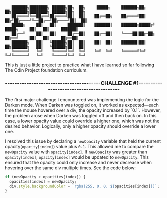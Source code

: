 ```
   ███████╗████████╗ ██████╗██╗  ██╗     █████╗     ███████╗██╗  ██╗███████╗████████╗ ██████╗██╗  ██╗
   ██╔════╝╚══██╔══╝██╔════╝██║  ██║    ██╔══██╗    ██╔════╝██║ ██╔╝██╔════╝╚══██╔══╝██╔════╝██║  ██║
   █████╗     ██║   ██║     ███████║    ███████║    ███████╗█████╔╝ █████╗     ██║   ██║     ███████║
   ██╔══╝     ██║   ██║     ██╔══██║    ██╔══██║    ╚════██║██╔═██╗ ██╔══╝     ██║   ██║     ██╔══██║
   ███████╗   ██║   ╚██████╗██║  ██║    ██║  ██║    ███████║██║  ██╗███████╗   ██║   ╚██████╗██║  ██║
   ╚══════╝   ╚═╝    ╚═════╝╚═╝  ╚═╝    ╚═╝  ╚═╝    ╚══════╝╚═╝  ╚═╝╚══════╝   ╚═╝    ╚═════╝╚═╝  ╚═╝

```

This is just a little project to practice what I have learned so far following The Odin Project foundation curriculum.

<div align="center"> 
  <h3>----------------------------------------CHALLENGE #1----------------------------------------</h3>
</div>
The first major challenge I encountered was implementing the logic for the Darken mode. When Darken was
toggled on, it worked as expected—each time the mouse hovered over a div, the opacity increased by `0.1`.
However, the problem arose when Darken was toggled off and then back on. In this case, a lower opacity
value could override a higher one, which was not the desired behavior. Logically, only a higher opacity
should override a lower one.

I resolved this issue by declaring a `newOpacity` variable that held the current opacity(`opacity[index]`)
value plus `0.1`. This allowed me to compare the `newOpacity` value with `opacity[index]`. If `newOpacity`
was greater than `opacity[index]`, `opacity[index]` would be updated to `newOpacity`. This ensured that
the opacity could only increase and never decrease when hovering over the same div multiple times.
See the code below:

```js
if (newOpacity > opacities[index]) {
  opacities[index] = newOpacity;
  div.style.backgroundColor = `rgba(255, 0, 0, ${opacities[index]})`;
}
```
